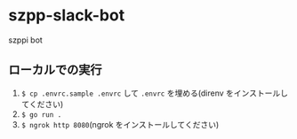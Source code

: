# szpp-slack-bot

szppi bot

## ローカルでの実行

1. `$ cp .envrc.sample .envrc` して `.envrc` を埋める(direnv をインストールしてください)
2. `$ go run .`
3. `$ ngrok http 8080`(ngrok をインストールしてください)
